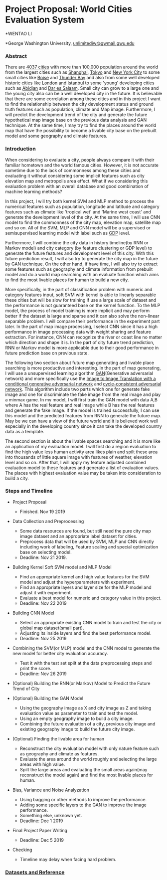 # Project Proposal: World Cities Evaluation System
*WENTAO LI

*George Washington University, <unlimitediw@gwmail.gwu.edu>

### Abstract
There are [4037 cities](https://brilliantmaps.com/4037-100000-person-cities/) with more than 100,000 population around the world from the largest cities such as [Shanghai](https://en.wikipedia.org/wiki/Shanghai), [Tokyo](https://en.wikipedia.org/wiki/Tokyo) and [New York City](https://en.wikipedia.org/wiki/New_York_City) to some small cities like [Boise](https://en.wikipedia.org/wiki/Boise,_Idaho) and [Thunder Bay](https://en.wikipedia.org/wiki/Thunder_Bay) and also from some well developed historic cities like [London](https://en.wikipedia.org/wiki/London) and [Istanbul](https://en.wikipedia.org/wiki/Istanbul) to some 'young' developing cities such as [Abidjan](https://en.wikipedia.org/wiki/Abidjan) and [Dar es Salaam](https://en.wikipedia.org/wiki/Dar_es_Salaam). Small city can grow to a large one and the young city also can be a well developed city in the future. It is believable that there are some correlation among these cities and in this project I want to find the relationship between the city development status and  ground truth features such as population, climate and Map image. Furthermore, I will predict the development trend of the city and generate the future hypothetical map image base on the previous data analysis and GAN technique. At the same time, I may try to find the places around the world map that have the possibility to become a livable city base on the prebuilt model and some geography and climate features.

### Introduction
When considering to evaluate a city, people always compare it with their familiar hometown and the world famous cities. However, it is not accurate sometime due to the lack of commonness among these cities and evaluating it without considering some implicit features such as city elevation map and metropolis area effect. What if we considering this evaluation problem with an overall database and good combination of machine learning methods?

In this project, I will try both kernel SVM and MLP method to process the numerical features such as population, longitude and latitude and category features such as climate like 'tropical wet' and 'Marine west coast' and generate the development level of the city. At the same time, I will use CNN model to find the commonness of the city map, elevation map, satellite map and so on. All of the SVM, MLP and CNN model will be a supervised or semisupervised learning model with label such as [GDP](https://en.wikipedia.org/wiki/Gross_domestic_product) level.

Furthermore, I will combine the city data in history timeline(by RNN or Markov model) and city category (by feature clustering or GDP level) to generate the future features and development level of this city. With this future prediction result, I will also try to generate the city map in the future by GAN technique. On the other hand, if have time, I will also try to extract some features such as geography and climate information from prebuilt model and do a world map searching with an evaluate function which aims to find the most livable places for human to build a new city.

More specifically, in the part of classification problem with numeric and category features input, soft SVM with kernel is able to linearly separable these cities but will be slow for training if use a large scale of dataset and the performance is not guaranteed base on the kernel function. To the MLP model, the process of model training is more implicit and may perform better if the dataset is large and sparse and it can also solve the non-linear separable problem. I will compare their performance in the experiment part later. In the part of map image processing, I select CNN since it has a high performance in image processing data with weight sharing and feature extraction. For instance, CNN can recognize the river or coast line no matter which direction and shape it is. In the part of city future trend prediction, RNN or Markov model is more applicable due to their good performance in future prediction base on previous state.

The following two section about future map generating and livable place searching is more productive and interesting. In the part of map generating, I will use a unsupervised learning algorithm [GAN](https://arxiv.org/pdf/1406.2661.pdf)(Generative adversarial network) and more specifically use the [Image to Image Translation with a conditional generative adversarial network](https://arxiv.org/pdf/1611.07004.pdf) and [cycle-consistent adversarial network](https://arxiv.org/pdf/1703.10593.pdf). This algorithm include two parts which one for generate fake image and one for discriminate the fake image from the real image and play a minmax game. In my model, I will first train the GAN model with data A,B where A has the real feature and real image while B has the real features and generate the fake image. If the model is trained successfully, I can use this model and the predicted features from RNN to generate the future map. May be we can have a view of the future world and it is believed work well especially in the developing country since it can take the developed country data as a template. 

The second section is about the livable spaces searching and it is more like an application of my evaluation model. I will first do a region evaluation to find the high value less human activity area likes plain and spilt these area into thousands of little square image with features of weather, elevation level and so on. After that, I will apply my feature adjusted combined evaluation model to these features and generate a list of evaluation values. The places with highest evaluation value may be taken into consideration to build a city.

### Steps and Timeline
* Project Proposal
  * Finished. Nov 19 2019
* Data Collection and Preprocessing
  * Some data resources are found, but still need the pure city map image dataset and an appropriate label dataset for cities.
  * Preprocess data that will be used by SVM, MLP and CNN directly including work of labeling, Feature scaling and special optimization base on selecting model.
  * Deadline: Nov 21 2019.
* Building Kernel Soft SVM model and MLP Model
  * Find an appropriate kernel and high value features for the SVM model and adjust the hyperparameters with experiment.
  * Find an appropriate layers and layer size for the MLP model and adjust it with experiment.
  * Evaluate a best model for numeric and category value in this project.
  * Deadline: Nov 22 2019
* Building CNN Model
  * Select an appropriate existing CNN model to train and test the city or global map dataset(small part).
  * Adjusting its inside layers and find the best performance model.
  * Deadline: Nov 25 2019
  
* Combining the SVM(or MLP) model and the CNN model to generate the new model for better city evaluation accuracy.
  * Test it with the test set spilt at the data preprocessing steps and print the score.
  * Deadline: Nov 26 2019
* (Optional) Building the RNN(or Markov) Model to Predict the Future Trend of City
* (Optional) Building the GAN Model
  * Using the geography image as X and city image as Z and taking evaluation value as parameter to train and test the model.
  * Using an empty geography image to build a city image.
  * Combining the future evaluation of a city, previous city image and existing geography image to build the future city image.
* (Optional) Finding the livable area for human
  * Reconstruct the city evaluation model with only nature feature such as geography and climate as features.
  * Evaluate the area around the world roughly and selecting the large areas with high value.
  * Spilt the large areas and evaluating the small areas again(may reconstruct the model again) and find the most livable places for human.
* Bias, Variance and Noise Analyzation
  * Using bagging or other methods to improve the performance.
  * Adding some specific layers to the GAN to improve the image performance.
  * Something else, unknown yet.
  * Deadline: Dec 1 2019
* Final Project Paper Writing
  * Deadline: Dec 5 2019
* Checking
  * Timeline may delay when facing hard problem.

### [Datasets and Reference](https://github.com/unlimitediw/MLFinalProject/blob/master/DataRef.md)
